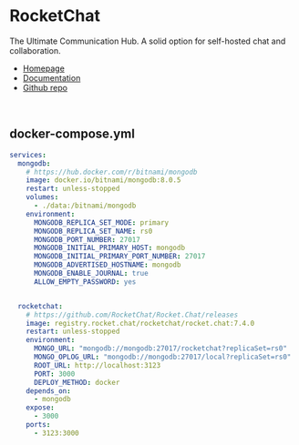 # RocketChat

The Ultimate Communication Hub. A solid option for self-hosted chat and collaboration.

- [Homepage](https://www.rocket.chat)
- [Documentation](https://docs.rocket.chat/docs/deploy-with-docker-docker-compose)
- [Github repo](https://github.com/rocketchat/)



<br>


## docker-compose.yml
```yml
services:
  mongodb:
    # https://hub.docker.com/r/bitnami/mongodb
    image: docker.io/bitnami/mongodb:8.0.5
    restart: unless-stopped
    volumes:
      - ./data:/bitnami/mongodb
    environment:
      MONGODB_REPLICA_SET_MODE: primary
      MONGODB_REPLICA_SET_NAME: rs0
      MONGODB_PORT_NUMBER: 27017
      MONGODB_INITIAL_PRIMARY_HOST: mongodb
      MONGODB_INITIAL_PRIMARY_PORT_NUMBER: 27017
      MONGODB_ADVERTISED_HOSTNAME: mongodb
      MONGODB_ENABLE_JOURNAL: true
      ALLOW_EMPTY_PASSWORD: yes


  rocketchat:
    # https://github.com/RocketChat/Rocket.Chat/releases
    image: registry.rocket.chat/rocketchat/rocket.chat:7.4.0
    restart: unless-stopped
    environment:
      MONGO_URL: "mongodb://mongodb:27017/rocketchat?replicaSet=rs0"
      MONGO_OPLOG_URL: "mongodb://mongodb:27017/local?replicaSet=rs0"
      ROOT_URL: http://localhost:3123
      PORT: 3000
      DEPLOY_METHOD: docker
    depends_on:
      - mongodb
    expose:
      - 3000
    ports:
      - 3123:3000
```

